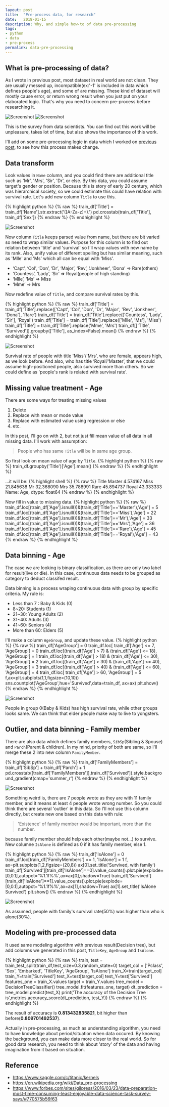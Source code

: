 ```yaml
---
layout: post
title:  "Pre-process data, for research"
date:   2018-01-15
description: Why, and simple how-to of data pre-processing
tags:
- python
- data
- pre-process
permalink: data-pre-processing
---
```



## What is pre-processing of data?
As I wrote in previous post, most dataset in real world are not clean. They are usually messed up, incompatible(ex:'-1' is included in data which defines people's age), and some of are missing. These kind of dataset will mostly cause error, or return wrong result when you just put on your elaborated logic. That's why you need to concern pre-process before researching it.

![Screenshot](/assets/post_img/data-pre-processing/data-pre-process-enjoyable.png)
![Screenshot](/assets/post_img/data-pre-processing/data-pre-process-spend-time.png)

This is the survey from data scientists. You can find out this work will be unpleasure, takes lot of time, but also shows the importance of this work.

I'll add on some pre-processing logic in data which I worked on [previous post](http://djkooks.github.io/first-kaggle-research), to see how this process makes change.


## Data transform
Look values in `Name` column, and you could find there are additional title such as 'Mr', 'Mrs', 'Sir', 'Dr', or else. By this data, you could assume target's gender or position. Because this is story of early 20 century, which was hierarchical society, so we could estimate this could have relation with survival rate. Let's add new column `Title` to use this.

{% highlight python %}
{% raw %}
train_df['Title'] = train_df['Name'].str.extract('([A-Za-z]+)\.')
pd.crosstab(train_df['Title'], train_df['Sex'])
{% endraw %}
{% endhighlight %}

![Screenshot](/assets/post_img/data-pre-processing/titanic-title-before.png)

Now column `Title` keeps parsed value from name, but there are bit varied so need to wrap similar values. Purpose for this column is to find out relation between 'title' and 'survival' so I'll wrap values with new name by its rank. 
Also, unify value of different spelling but has similar meaning, such as 'Mlle' and 'Ms' which all can be equal with 'Miss'.

- ‘Capt’, ‘Col’, ‘Don’, ‘Dr’, ‘Major’, ‘Rev’, ‘Jonkheer’, ‘Dona’ => Rare(others)
- ‘Countess’, ‘Lady’, ‘Sir’ => Royal(people of high standing)
- ‘Mlle’, ‘Ms’ => Miss
- ‘Mme’ => Mrs

Now redefine value of `Title`, and compare survival rates by this.

{% highlight python %}
{% raw %}
train_df['Title'] = train_df['Title'].replace(['Capt', 'Col', 'Don', 'Dr', 'Major', 'Rev', 'Jonkheer', 'Dona'], 'Rare')
train_df['Title'] = train_df['Title'].replace(['Countess', 'Lady', 'Sir'], 'Royal')
train_df['Title'] = train_df['Title'].replace(['Mlle', 'Ms'], 'Miss')
train_df['Title'] = train_df['Title'].replace('Mme', 'Mrs')
train_df[['Title', 'Survived']].groupby(['Title'], as_index=False).mean()
{% endraw %}
{% endhighlight %}

![Screenshot](/assets/post_img/data-pre-processing/titanic-title-survival.png)

Survival rate of people with title 'Miss'/'Mrs', who are female, appears high, as we look before. And also, who has title ‘Royal’/‘Master’, that we could assume high-positioned people, also survived more than others. So we could define as 'people's rank is related with survival rate'.


## Missing value treatment - Age
There are some ways for treating missing values

1. Delete
2. Replace with mean or mode value
3. Replace with estimated value using regression or else
4. etc.

In this post, I'll go on with 2, but not just fill mean value of all data in all missing data. 
I'll work with assumption:

> People who has same `Title` will be in same age group.

So first look on mean value of age by `Title`.
{% highlight python %}
{% raw %}
train_df.groupby('Title')['Age'].mean()
{% endraw %}
{% endhighlight %}

...it will be:
{% highlight shell %}
{% raw %}
Title
Master     4.574167
Miss      21.845638
Mr        32.368090
Mrs       35.788991
Rare      45.894737
Royal     43.333333
Name: Age, dtype: float64
{% endraw %}
{% endhighlight %}

Now fill in value to missing data.
{% highlight python %}
{% raw %}
train_df.loc[(train_df['Age'].isnull())&(train_df['Title']=='Master'),'Age'] = 5
train_df.loc[(train_df['Age'].isnull())&(train_df['Title']=='Miss'),'Age'] = 22
train_df.loc[(train_df['Age'].isnull())&(train_df['Title']=='Mr'),'Age'] = 33
train_df.loc[(train_df['Age'].isnull())&(train_df['Title']=='Mrs'),'Age'] = 36
train_df.loc[(train_df['Age'].isnull())&(train_df['Title']=='Rare'),'Age'] = 45
train_df.loc[(train_df['Age'].isnull())&(train_df['Title']=='Royal'),'Age'] = 43
{% endraw %}
{% endhighlight %}
 

## Data binning - Age
The case we are looking is binary classification, as there are only two label for result(live or die). In this case, continuous data needs to be grouped as category to deduct classifed result. 

Data binning is a process wraping continuous data with group by specific criteria.
My rule is:
- Less than 7 : Baby & Kids (0)
- 8~20: Students (1)
- 21~30: Young Adults (2)
- 31~40: Adults (3)
- 41~60: Seniors (4)
- More than 60: Elders (5)

I'll make a column `AgeGroup`, and update these value.
{% highlight python %}
{% raw %}
train_df['AgeGroup'] = 0
train_df.loc[ train_df['Age'] <= 7, 'AgeGroup'] = 0
train_df.loc[(train_df['Age'] > 7) & (train_df['Age'] <= 18), 'AgeGroup'] = 1
train_df.loc[(train_df['Age'] > 18) & (train_df['Age'] <= 30), 'AgeGroup'] = 2
train_df.loc[(train_df['Age'] > 30) & (train_df['Age'] <= 40), 'AgeGroup'] = 3
train_df.loc[(train_df['Age'] > 40) & (train_df['Age'] <= 60), 'AgeGroup'] = 4
train_df.loc[ train_df['Age'] > 60, 'AgeGroup'] = 5
f,ax=plt.subplots(1,1,figsize=(10,10))
sns.countplot('AgeGroup',hue='Survived',data=train_df, ax=ax)
plt.show()
{% endraw %}
{% endhighlight %}

![Screenshot](/assets/post_img/data-pre-processing/titanic-agegroup-survival.png)

People in group 0(Baby & Kids) has high survival rate, while other groups looks same. We can think that elder people make way to live to yongsters.


## Outlier, and data binning - Family member
There are also data which defines family members, `SibSp`(Sibling & Spouse) and `Parch`(Parent & children). In my mind, priority of both are same, so I'll merge these 2 into new column `FamilyMember`.

{% highlight python %}
{% raw %}
train_df['FamilyMembers'] = train_df['SibSp'] + train_df['Parch'] + 1
pd.crosstab([train_df['FamilyMembers']],train_df['Survived']).style.background_gradient(cmap='summer_r')
{% endraw %}
{% endhighlight %}

![Screenshot](/assets/post_img/data-pre-processing/titanic-family-member.png)

Something weird is, there are 7 people wrote as they are with 11 family member, and it means at least 4 people wrote wrong number. So you could think there are several 'outlier' in this data.
So I'll not use this column directly, but create new one based on this data with rule:

> 'Existence' of family member would be important, more than the number.

because family member should help each other(maybe not...) to survive. New columne `IsAlone` is defined as 0 if it has family member, else 1.

{% highlight python %}
{% raw %}
train_df['IsAlone'] = 0
train_df.loc[train_df['FamilyMembers'] == 1, 'IsAlone'] = 1
f, ax=plt.subplots(1,2,figsize=(20,8))
ax[0].set_title('Survived, with family')
train_df['Survived'][train_df['IsAlone']==0].value_counts().plot.pie(explode=[0,0.1],autopct='%1.1f%%',ax=ax[0],shadow=True)
train_df['Survived'][train_df['IsAlone']==1].value_counts().plot.pie(explode=[0,0.1],autopct='%1.1f%%',ax=ax[1],shadow=True)
ax[1].set_title('IsAlone Survived')
plt.show()
{% endraw %}
{% endhighlight %}

![Screenshot](/assets/post_img/data-pre-processing/titanic-isalone-survival.png)

As assumed, people with family's survival rate(50%) was higher than who is alone(30%).


## Modeling with pre-processed data
It used same modeling algorithm with previous result(Decision tree), but add columns we generated in this post, `TitleKey`, `AgeGroup` and `IsAlone`.

{% highlight python %}
{% raw %}
train, test = train_test_split(train_df,test_size=0.3,random_state=0)
target_col = ['Pclass', 'Sex', 'Embarked', 'TitleKey', 'AgeGroup', 'IsAlone']
train_X=train[target_col]
train_Y=train['Survived']
test_X=test[target_col]
test_Y=test['Survived']
features_one = train_X.values
target = train_Y.values
tree_model = DecisionTreeClassifier()
tree_model.fit(features_one, target)
dt_prediction = tree_model.predict(test_X)
print('The accuracy of the Decision Tree is',metrics.accuracy_score(dt_prediction, test_Y))
{% endraw %}
{% endhighlight %}

The result of accuracy is **0.813432835821**, bit higher than before(**0.809701492537**).

Actually in pre-processing, as much as understanding algorithm, you need to have knowledge about period/situation when data occured. By knowing the background, you can make data more closer to the real world. So for good data research, you need to think about 'story' of the data and having imagination from it based on situation.


## Reference
* https://www.kaggle.com/c/titanic/kernels
* https://en.wikipedia.org/wiki/Data_pre-processing
* https://www.forbes.com/sites/gilpress/2016/03/23/data-preparation-most-time-consuming-least-enjoyable-data-science-task-survey-says/#770575b56f63

